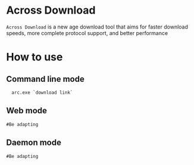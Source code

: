 # Across Download

`Across Download` is a new age download tool that aims for faster download speeds, more complete protocol support, and better performance

# How to use

## Command line mode
```
  arc.exe `download link`
```

## Web mode

```
#Be adapting
```

## Daemon mode

```
#Be adapting
```

